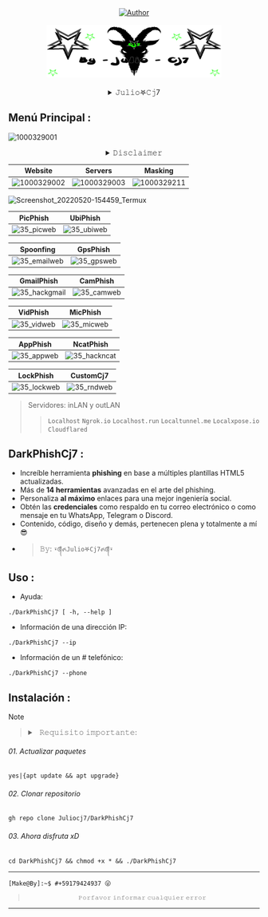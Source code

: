 <!-- 
♤♡◇♧♤♡◇♧♤♡◇♧♤♡◇♧♤♡◇♧♤♡◇♧♤♡◇♧♤♡◇♧♤♡◇♧♤♡◇♧♤♡
[ ! ] 𝙸𝙼𝙿𝙾𝚁𝚃𝙰𝙽𝚃𝙴 :
***** ********** *
𝙳𝙴𝙹𝙰 𝙳𝙴 𝙲𝙾𝙿𝙸𝙰𝚁𝙼𝙴 𝙷𝙰𝚂𝚃𝙰 𝙴𝙻 𝚁𝙴𝙰𝙳𝙼𝙴.𝚖𝚍 𝙸𝙽𝙼𝚄𝙽𝙳𝙾 𝙰𝙽𝙸𝙼𝙰𝙻...
𝚂𝙴 𝙾𝚁𝙸𝙶𝙸𝙽𝙰𝙻 𝚈 𝙳𝙴𝙹𝙰 𝙳𝙴 𝚁𝙾𝙱𝙰𝚁 𝚂𝙲𝚁𝙸𝙿𝚃𝚂 𝚈 𝙴𝚂𝚃𝙸𝙻𝙾𝚂 𝙰 𝙾𝚃𝚁𝙾𝚂
______________________________________________________
♤♡◇♧♤♡◇♧♤♡◇♧♤♡◇♧♤♡◇♧♤♡◇♧♤♡◇♧♤♡◇♧♤♡◇♧♤♡◇♧♤♡
-->

<div align="center">
  <a href="https://github.com/Juliocj7">
    <img title="Author" src="https://img.shields.io/badge/Author-𖤐 𝙹𝚞𝚕𝚒𝚘 𝙲𝚓7 𖤐-svg?style=flat&color=000000&logo=github">
  </a>
</div>

<br>

<div align="center">
  <a href="#--------">
    <img title="Mi Banner" src="https://github.com/Juliocj7/Juliocj7/blob/main/InicioCj72.gif" width="350" height="105" />
  </a>
</div>

<br>

<div align="center">
  <details>
    <!--<summary>  ⸸𝕵𝖚𝖑𝖎𝖔𖤐𝖈𝖏7⸸ </summary>-->
    <summary>  𝙹𝚞𝚕𝚒𝚘𖤐𝙲𝚓7 </summary>
    <a href="#--------">
      <img src= "https://github.com/Juliocj7/Juliocj7/blob/main/BarCj7.gif" />
    </a>
    <br><br>
    <p align="left"><strong><samp>「</samp></strong></p>
    <samp>
      Puedes mirar pero no
      copiar<br>inmundo animal xD
    </samp>
    <br>
    <p align="right"><strong><samp>」</samp></strong></p>
  </details>
</div>

## Menú Principal :
![1000329001](https://github.com/Juliocj7/DarkPhishCj7/assets/81049859/c2593ee1-e11a-43c3-bf3c-3e9306db3eb0)

<div align="justify">
  <details align="center">
    <summary> 𝙳𝚒𝚜𝚌𝚕𝚊𝚒𝚖𝚎𝚛 </summary>
    <img src= "https://github.com/Juliocj7/Juliocj7/blob/main/BarCj7.gif" />
    <br>
    <samp>
Descargo de responsabilidad legal: Esta herramienta está desarrollada sólo con fines educativos. Aquí se demuestra cómo funciona el phishing. Si alguien quiere obtener acceso no autorizado a las credenciales o a alguna característica del dispositivo de alguien, puede intentarlo bajo su propio riesgo. Usted tiene sus propias responsabilidades y es responsable de cualquier daño o violación de las leyes por parte de esta herramienta. ¡El autor no es responsable del mal uso de DarkPhishCj7!
    </samp>
    <br>
    <img src= "https://github.com/Juliocj7/Juliocj7/blob/main/BarCj7.gif" />
  </details>
</div>

|Website|Servers|Masking|
|-------|-------|-------|
|![1000329002](https://github.com/Juliocj7/DarkPhishCj7/assets/81049859/6479c174-e5dc-45df-b6f9-ecf88f274039)|![1000329003](https://github.com/Juliocj7/DarkPhishCj7/assets/81049859/cd77642c-35a1-49d6-b0d2-049a3cacf3f3)|![1000329211](https://github.com/Juliocj7/DarkPhishCj7/assets/81049859/76224a26-b1e4-4be7-a6a6-7c51852cf57b)|

![Screenshot_20220520-154459_Termux](https://user-images.githubusercontent.com/81049859/169600701-2d7aa50a-2d63-426c-82a0-ffaed0df976e.png)

|PicPhish|UbiPhish|
| ------------  | ------------ |
|![35_picweb](https://user-images.githubusercontent.com/81049859/171518066-9793f0c2-94bb-4735-aa54-e9df9026d2bd.png)|![35_ubiweb](https://user-images.githubusercontent.com/81049859/171518071-2a97854b-13ef-492c-a191-776578eb4b75.png)|

|Spoonfing|GpsPhish|
| ------------  | ------------ |
![35_emailweb](https://user-images.githubusercontent.com/81049859/171518075-7ebe35be-858f-4997-8274-df7c28eb580a.png)|![35_gpsweb](https://user-images.githubusercontent.com/81049859/171518078-19877567-3426-48fa-8ad7-4fe5eff18239.png)|

|GmailPhish|CamPhish|
| ------------  | ------------ |
![35_hackgmail](https://user-images.githubusercontent.com/81049859/171518081-9d77cef7-d50e-441a-8949-4e624ec2b8c0.png)|![35_camweb](https://user-images.githubusercontent.com/81049859/171518083-6dcaf4dc-420c-43f7-b292-e3422f064596.png)|

|VidPhish|MicPhish|
| ------------  | ------------ |
![35_vidweb](https://user-images.githubusercontent.com/81049859/171518085-fa4e92df-0599-4d8c-a497-eaaf69d1ab4b.png)|![35_micweb](https://user-images.githubusercontent.com/81049859/171518087-f54dac89-544d-4207-84d4-c6f9cec91df1.png)|

|AppPhish|NcatPhish|
| ------------  | ------------ |
![35_appweb](https://user-images.githubusercontent.com/81049859/171518088-9e158cc8-ed08-4da0-a9b8-cefade3fc94d.png)|![35_hackncat](https://user-images.githubusercontent.com/81049859/175192583-fc993222-a5ec-4459-8aee-1b1eea9f1a62.png)|

|LockPhish|CustomCj7|
| ------------  | ------------ |
![35_lockweb](https://user-images.githubusercontent.com/81049859/171518093-a43dbfe9-56cd-45ef-a796-5fe04978b71e.png)|![35_rndweb](https://user-images.githubusercontent.com/81049859/171518073-bd1fd3c2-8602-4191-ac6e-ef213f9f5c53.png)|

> Servidores: inLAN y outLAN
> > `Localhost` `Ngrok.io` `Localhost.run` `Localtunnel.me` `Localxpose.io` `Cloudflared`

## DarkPhishCj7 :
* Increíble herramienta **phishing** en base a múltiples plantillas HTML5 actualizadas.
* Más de **14 herramientas** avanzadas en el arte del phishing.
* Personaliza **al máximo** enlaces para una mejor ingeniería social.
* Obtén las **credenciales** como respaldo en tu correo electrónico o como mensaje en tu WhatsApp, Telegram o Discord.
* Contenido, código, diseño y demás, pertenecen plena y totalmente a mí :sunglasses:
- > 𝙱𝚢: ` ⍣᭕ᬁ᭖𝙹𝚞𝚕𝚒𝚘𖤐𝙲𝚓7᭖᭕ᬁ⍣ `

## Uso :
* Ayuda:
```shell
./DarkPhishCj7 [ -h, --help ]
```
* Información de una dirección IP:
```shell
./DarkPhishCj7 --ip
```
* Información de un # telefónico:
```shell
./DarkPhishCj7 --phone
```

## Instalación :
> [!NOTE]
> > <details>
> >   <summary>&nbsp;&nbsp;𝚁𝚎𝚚𝚞𝚒𝚜𝚒𝚝𝚘 𝚒𝚖𝚙𝚘𝚛𝚝𝚊𝚗𝚝𝚎:</summary>
> >
> > 𝙸𝚗𝚜𝚝𝚊𝚕𝚕: [`𝚁𝚎𝚌𝚞𝚛𝚜𝚘𝚜 𝚋𝚊𝚜𝚒𝚌𝚘𝚜`](https://github.com/Juliocj7/UtilsCj7)
> > </details>

###### 01. Actualizar paquetes
```shell
yes|{apt update && apt upgrade}
```
###### 02. Clonar repositorio
```shell
gh repo clone Juliocj7/DarkPhishCj7
```
###### 03. Ahora disfruta xD
```shell
cd DarkPhishCj7 && chmod +x * && ./DarkPhishCj7
```

---

```ShellSession
[𝙼𝚊𝚔𝚎@𝙱𝚢]:~$ #+59179424937 😜
```

<div align="center">
  <sub>
    
  > 𝙿𝚘𝚛𝚏𝚊𝚟𝚘𝚛 𝚒𝚗𝚏𝚘𝚛𝚖𝚊𝚛 𝚌𝚞𝚊𝚕𝚚𝚞𝚒𝚎𝚛 𝚎𝚛𝚛𝚘𝚛

  </sub>
</div>

---

